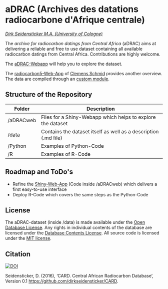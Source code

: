 # aDRAC (Archives des datations radiocarbone d'Afrique centrale)

*[Dirk Seidensticker M.A. (University of Cologne)](https://uni-koeln.academia.edu/DirkSeidensticker)*

The *archive for radiocarbon datings from Central Africa* (aDRAC) aims at delivering a reliable and free to use dataset containing all available radiocarbon datings from Central Africa. Contributions are highly welcome.

The [aDRAC-Webapp](https://dirkseidensticker.shinyapps.io/webapp/) will help you to explore the dataset.

The [radiocarbon5-Web-App](https://nevrome.shinyapps.io/radiocarbon5/) of [Clemens Schmid](https://github.com/nevrome) provides another overview. The data are compiled through an [custom module](https://github.com/nevrome/neolithicR/blob/master/modules/aDRAC/data_processor.R).


## Structure of the Repository

| Folder | Description |
|-----------|-----------------------------------------------|
| /aDRACweb | Files for a Shiny-Webapp which helps to explore the dataset | 
| /data | Contains the dataset itself as well as a description (.md file) |
| /Python | Examples of Python-Code |
| /R | Examples of R-Code  |


## Roadmap and ToDo's

* Refine the [Shiny-Web-App](https://dirkseidensticker.shinyapps.io/aDRACweb/) (Code inside /aDRACweb) which delivers a first easy-to-use interface
* Deploy R-Code which covers the same steps as the Python-Code

## License

The aDRAC-dataset (inside /data) is made available under the [Open Database License]( http://opendatacommons.org/licenses/odbl/1.0/). Any rights in individual contents of the database are licensed under the [Database Contents License](http://opendatacommons.org/licenses/dbcl/1.0/). All source code is licensed under the [MIT license](http://opensource.org/licenses/mit-license.php).

## Citation

[![DOI](https://zenodo.org/badge/20329/dirkseidensticker/CARD.svg)](https://zenodo.org/badge/latestdoi/20329/dirkseidensticker/CARD)

Seidensticker, D. (2016), ‘CARD. Central African Radiocarbon Database’, Version 0.1 <https://github.com/dirkseidensticker/CARD>.